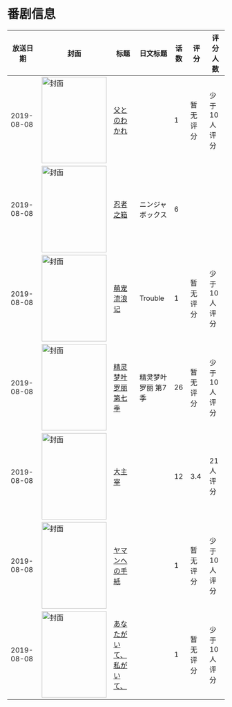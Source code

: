 # 番剧信息

|放送日期|封面|标题|日文标题|话数|评分|评分人数|
|---|---|---|---|---|---|---|
|2019-08-08|<img src="https://lain.bgm.tv/pic/cover/c/a9/b5/297027_3R6IH.jpg" alt="封面" style="width:150px;height:200px;object-fit:cover;">|[父とのわかれ](https://bangumi.tv/subject/297027)||1|暂无评分|少于10人评分|
|2019-08-08|<img src="https://lain.bgm.tv/pic/cover/c/1d/bc/304835_BAi8i.jpg" alt="封面" style="width:150px;height:200px;object-fit:cover;">|[忍者之箱](https://bangumi.tv/subject/304835)|ニンジャボックス|6|||
|2019-08-08|<img src="https://lain.bgm.tv/pic/cover/c/80/62/315626_kDAfq.jpg" alt="封面" style="width:150px;height:200px;object-fit:cover;">|[萌宠流浪记](https://bangumi.tv/subject/315626)|Trouble|1|暂无评分|少于10人评分|
|2019-08-08|<img src="https://lain.bgm.tv/pic/cover/c/96/10/311822_Jyyo0.jpg" alt="封面" style="width:150px;height:200px;object-fit:cover;">|[精灵梦叶罗丽 第七季](https://bangumi.tv/subject/311822)|精灵梦叶罗丽 第7季|26|暂无评分|少于10人评分|
|2019-08-08|<img src="https://lain.bgm.tv/pic/cover/c/5d/eb/288384_5IrqQ.jpg" alt="封面" style="width:150px;height:200px;object-fit:cover;">|[大主宰](https://bangumi.tv/subject/288384)||12|3.4|21人评分|
|2019-08-08|<img src="https://lain.bgm.tv/pic/cover/c/04/cb/296839_VfFkK.jpg" alt="封面" style="width:150px;height:200px;object-fit:cover;">|[ヤマンへの手紙](https://bangumi.tv/subject/296839)||1|暂无评分|少于10人评分|
|2019-08-08|<img src="https://lain.bgm.tv/pic/cover/c/4f/65/296845_afuAz.jpg" alt="封面" style="width:150px;height:200px;object-fit:cover;">|[あなたがいて、私がいて、](https://bangumi.tv/subject/296845)||1|暂无评分|少于10人评分|

